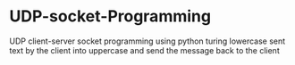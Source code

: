 # UDP-socket-Programming
UDP client-server socket programming using python turing lowercase sent text by the client into uppercase and send the message back to the client
